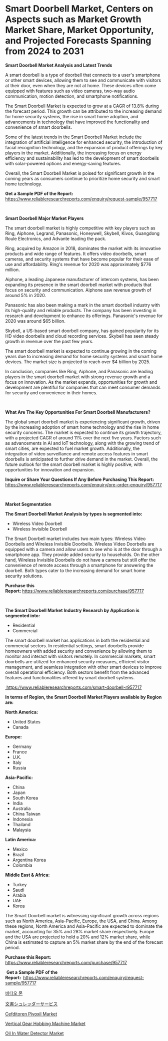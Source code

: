 <p><h1>Smart Doorbell Market, Centers on Aspects such as Market Growth Market Share, Market Opportunity, and Projected Forecasts Spanning from 2024 to 2031</h1></p><p><strong>Smart Doorbell Market Analysis and Latest Trends</strong></p>
<p><p>A smart doorbell is a type of doorbell that connects to a user's smartphone or other smart devices, allowing them to see and communicate with visitors at their door, even when they are not at home. These devices often come equipped with features such as video cameras, two-way audio communication, motion detection, and smartphone notifications.</p><p>The Smart Doorbell Market is expected to grow at a CAGR of 13.8% during the forecast period. This growth can be attributed to the increasing demand for home security systems, the rise in smart home adoption, and advancements in technology that have improved the functionality and convenience of smart doorbells.</p><p>Some of the latest trends in the Smart Doorbell Market include the integration of artificial intelligence for enhanced security, the introduction of facial recognition technology, and the expansion of product offerings by key players in the market. Additionally, the increasing focus on energy efficiency and sustainability has led to the development of smart doorbells with solar-powered options and energy-saving features.</p><p>Overall, the Smart Doorbell Market is poised for significant growth in the coming years as consumers continue to prioritize home security and smart home technology.</p></p>
<p><strong>Get a Sample PDF of the Report:&nbsp;</strong> <a href="https://www.reliableresearchreports.com/enquiry/request-sample/957717">https://www.reliableresearchreports.com/enquiry/request-sample/957717</a></p>
<p>&nbsp;</p>
<p><strong>Smart Doorbell Major Market Players</strong></p>
<p><p>The smart doorbell market is highly competitive with key players such as Ring, Aiphone, Legrand, Panasonic, Honeywell, Skybell, Kivos, Guangdong Roule Electronics, and Advante leading the pack. </p><p>Ring, acquired by Amazon in 2018, dominates the market with its innovative products and wide range of features. It offers video doorbells, smart cameras, and security systems that have become popular for their ease of use and affordability. Ring's revenue for 2020 was approximately $776 million.</p><p>Aiphone, a leading Japanese manufacturer of intercom systems, has been expanding its presence in the smart doorbell market with products that focus on security and communication. Aiphone saw revenue growth of around 5% in 2020.</p><p>Panasonic has also been making a mark in the smart doorbell industry with its high-quality and reliable products. The company has been investing in research and development to enhance its offerings. Panasonic's revenue for 2020 was around $65 billion.</p><p>Skybell, a US-based smart doorbell company, has gained popularity for its HD video doorbells and cloud recording services. Skybell has seen steady growth in revenue over the past few years.</p><p>The smart doorbell market is expected to continue growing in the coming years due to increasing demand for home security systems and smart home devices. The market size is projected to reach over $4 billion by 2025.</p><p>In conclusion, companies like Ring, Aiphone, and Panasonic are leading players in the smart doorbell market with strong revenue growth and a focus on innovation. As the market expands, opportunities for growth and development are plentiful for companies that can meet consumer demands for security and convenience in their homes.</p></p>
<p>&nbsp;</p>
<p><strong>What Are The Key Opportunities For Smart Doorbell Manufacturers?</strong></p>
<p><p>The global smart doorbell market is experiencing significant growth, driven by the increasing adoption of smart home technology and the rise in home security concerns. The market is expected to continue its growth trajectory, with a projected CAGR of around 11% over the next five years. Factors such as advancements in AI and IoT technology, along with the growing trend of smart cities, are expected to fuel market growth. Additionally, the integration of video surveillance and remote access features in smart doorbells is anticipated to further drive demand in the market. Overall, the future outlook for the smart doorbell market is highly positive, with opportunities for innovation and expansion.</p></p>
<p><strong>Inquire or Share Your Questions If Any Before Purchasing This Report:</strong> <a href="https://www.reliableresearchreports.com/enquiry/pre-order-enquiry/957717">https://www.reliableresearchreports.com/enquiry/pre-order-enquiry/957717</a></p>
<p>&nbsp;</p>
<p><strong>Market Segmentation</strong></p>
<p><strong>The Smart Doorbell Market Analysis by types is segmented into:</strong></p>
<p><ul><li>Wireless Video Doorbell</li><li>Wireless Invisible Doorbell</li></ul></p>
<p><p>The Smart Doorbell market includes two main types: Wireless Video Doorbells and Wireless Invisible Doorbells. Wireless Video Doorbells are equipped with a camera and allow users to see who is at the door through a smartphone app. They provide added security to households. On the other hand, Wireless Invisible Doorbells do not have a camera but still offer the convenience of remote access through a smartphone for answering the doorbell. Both types cater to the increasing demand for smart home security solutions.</p></p>
<p><strong>Purchase this Report:&nbsp;</strong><a href="https://www.reliableresearchreports.com/purchase/957717">https://www.reliableresearchreports.com/purchase/957717</a></p>
<p>&nbsp;</p>
<p><strong>The Smart Doorbell Market Industry Research by Application is segmented into:</strong></p>
<p><ul><li>Residential</li><li>Commercial</li></ul></p>
<p><p>The smart doorbell market has applications in both the residential and commercial sectors. In residential settings, smart doorbells provide homeowners with added security and convenience by allowing them to monitor and interact with visitors remotely. In commercial markets, smart doorbells are utilized for enhanced security measures, efficient visitor management, and seamless integration with other smart devices to improve overall operational efficiency. Both sectors benefit from the advanced features and functionalities offered by smart doorbell systems.</p></p>
<p><a href="https://www.reliableresearchreports.com/smart-doorbell-r957717">&nbsp;https://www.reliableresearchreports.com/smart-doorbell-r957717</a></p>
<p><strong>In terms of Region, the Smart Doorbell Market Players available by Region are:</strong></p>
<p>
    <p> <strong> North America: </strong>
        <ul>
            <li>United States</li>
            <li>Canada</li>
        </ul>
        </p> 
    <p> <strong> Europe: </strong>
        <ul>
            <li>Germany</li>
            <li>France</li>
            <li>U.K.</li>
            <li>Italy</li>
            <li>Russia</li>
        </ul>
        </p> 
    <p> <strong> Asia-Pacific: </strong>
        <ul>
            <li>China</li>
            <li>Japan</li>
            <li>South Korea</li>
            <li>India</li>
            <li>Australia</li>
            <li>China Taiwan</li>
            <li>Indonesia</li>
            <li>Thailand</li>
            <li>Malaysia</li>
        </ul>
        </p> 
    <p> <strong> Latin America: </strong>
        <ul>
            <li>Mexico</li>
            <li>Brazil</li>
            <li>Argentina Korea</li>
            <li>Colombia</li>
        </ul>
        </p> 
    <p> <strong> Middle East & Africa: </strong>
        <ul>
            <li>Turkey</li>
            <li>Saudi</li>
            <li>Arabia</li>
            <li>UAE</li>
            <li>Korea</li>
        </ul>
    </p>
    </p>
<p><p>The Smart Doorbell market is witnessing significant growth across regions such as North America, Asia-Pacific, Europe, the USA, and China. Among these regions, North America and Asia-Pacific are expected to dominate the market, accounting for 35% and 28% market share respectively. Europe and the USA are projected to hold a 20% and 12% market share, while China is estimated to capture an 5% market share by the end of the forecast period.</p></p>
<p><strong>Purchase this Report: </strong><a href="https://www.reliableresearchreports.com/purchase/957717">https://www.reliableresearchreports.com/purchase/957717</a></p>
<p>&nbsp;<strong>Get a Sample PDF of the Report:&nbsp;&nbsp;</strong><a href="https://www.reliableresearchreports.com/enquiry/request-sample/957717">https://www.reliableresearchreports.com/enquiry/request-sample/957717</a></p>
<p><strong></strong></p>
<p><p><a href="https://github.com/valroy852/Market-Research-Report-List-1/blob/main/745165132113.md">비디오 폰</a></p><p><a href="https://github.com/oqxogxyvqe90775/Market-Research-Report-List-1/blob/main/639331534875.md">文書シュレッダーサービス</a></p><p><a href="https://issuu.com/reportprime-2/docs/cefditoren-pivoxil-market-size-2030.pptx">Cefditoren Pivoxil Market</a></p><p><a href="https://github.com/singletonthaxterkelliehr2df/Market-Research-Report-List-2/blob/main/vertical-gear-hobbing-machine-market.md">Vertical Gear Hobbing Machine Market</a></p><p><a href="https://github.com/RichRobinson5/Market-Research-Report-List-4/blob/main/oil-in-water-detector-market.md">Oil In Water Detector Market</a></p></p>